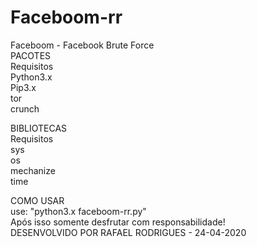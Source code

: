 # Faceboom-rr
Faceboom - Facebook Brute Force                   
PACOTES                             
Requisitos                    
Python3.x                              
Pip3.x                               
tor                                           
crunch                                 
                                       
BIBLIOTECAS                                             
Requisitos                                          
sys                                     
os                                                    
mechanize                                             
time                                                       

COMO USAR                                    
use: "python3.x faceboom-rr.py"                                   
Após isso somente desfrutar com responsabilidade!                      
DESENVOLVIDO POR RAFAEL RODRIGUES - 24-04-2020                                           
